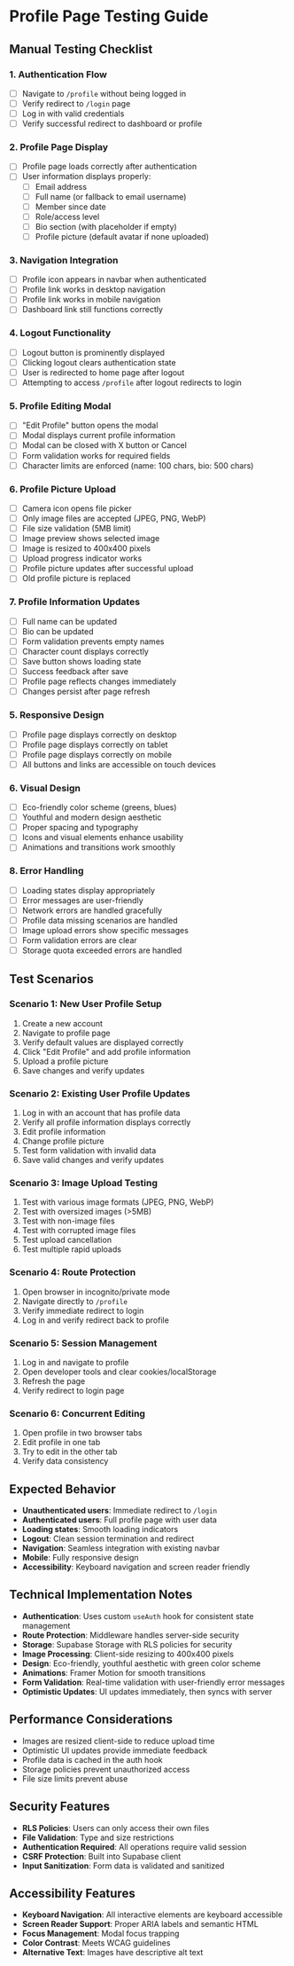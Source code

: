# Profile Page Testing Guide

## Manual Testing Checklist

### 1. Authentication Flow
- [ ] Navigate to `/profile` without being logged in
- [ ] Verify redirect to `/login` page
- [ ] Log in with valid credentials
- [ ] Verify successful redirect to dashboard or profile

### 2. Profile Page Display
- [ ] Profile page loads correctly after authentication
- [ ] User information displays properly:
  - [ ] Email address
  - [ ] Full name (or fallback to email username)
  - [ ] Member since date
  - [ ] Role/access level
  - [ ] Bio section (with placeholder if empty)
  - [ ] Profile picture (default avatar if none uploaded)

### 3. Navigation Integration
- [ ] Profile icon appears in navbar when authenticated
- [ ] Profile link works in desktop navigation
- [ ] Profile link works in mobile navigation
- [ ] Dashboard link still functions correctly

### 4. Logout Functionality
- [ ] Logout button is prominently displayed
- [ ] Clicking logout clears authentication state
- [ ] User is redirected to home page after logout
- [ ] Attempting to access `/profile` after logout redirects to login

### 5. Profile Editing Modal
- [ ] "Edit Profile" button opens the modal
- [ ] Modal displays current profile information
- [ ] Modal can be closed with X button or Cancel
- [ ] Form validation works for required fields
- [ ] Character limits are enforced (name: 100 chars, bio: 500 chars)

### 6. Profile Picture Upload
- [ ] Camera icon opens file picker
- [ ] Only image files are accepted (JPEG, PNG, WebP)
- [ ] File size validation (5MB limit)
- [ ] Image preview shows selected image
- [ ] Image is resized to 400x400 pixels
- [ ] Upload progress indicator works
- [ ] Profile picture updates after successful upload
- [ ] Old profile picture is replaced

### 7. Profile Information Updates
- [ ] Full name can be updated
- [ ] Bio can be updated
- [ ] Form validation prevents empty names
- [ ] Character count displays correctly
- [ ] Save button shows loading state
- [ ] Success feedback after save
- [ ] Profile page reflects changes immediately
- [ ] Changes persist after page refresh

### 5. Responsive Design
- [ ] Profile page displays correctly on desktop
- [ ] Profile page displays correctly on tablet
- [ ] Profile page displays correctly on mobile
- [ ] All buttons and links are accessible on touch devices

### 6. Visual Design
- [ ] Eco-friendly color scheme (greens, blues)
- [ ] Youthful and modern design aesthetic
- [ ] Proper spacing and typography
- [ ] Icons and visual elements enhance usability
- [ ] Animations and transitions work smoothly

### 8. Error Handling
- [ ] Loading states display appropriately
- [ ] Error messages are user-friendly
- [ ] Network errors are handled gracefully
- [ ] Profile data missing scenarios are handled
- [ ] Image upload errors show specific messages
- [ ] Form validation errors are clear
- [ ] Storage quota exceeded errors are handled

## Test Scenarios

### Scenario 1: New User Profile Setup
1. Create a new account
2. Navigate to profile page
3. Verify default values are displayed correctly
4. Click "Edit Profile" and add profile information
5. Upload a profile picture
6. Save changes and verify updates

### Scenario 2: Existing User Profile Updates
1. Log in with an account that has profile data
2. Verify all profile information displays correctly
3. Edit profile information
4. Change profile picture
5. Test form validation with invalid data
6. Save valid changes and verify updates

### Scenario 3: Image Upload Testing
1. Test with various image formats (JPEG, PNG, WebP)
2. Test with oversized images (>5MB)
3. Test with non-image files
4. Test with corrupted image files
5. Test upload cancellation
6. Test multiple rapid uploads

### Scenario 4: Route Protection
1. Open browser in incognito/private mode
2. Navigate directly to `/profile`
3. Verify immediate redirect to login
4. Log in and verify redirect back to profile

### Scenario 5: Session Management
1. Log in and navigate to profile
2. Open developer tools and clear cookies/localStorage
3. Refresh the page
4. Verify redirect to login page

### Scenario 6: Concurrent Editing
1. Open profile in two browser tabs
2. Edit profile in one tab
3. Try to edit in the other tab
4. Verify data consistency

## Expected Behavior

- **Unauthenticated users**: Immediate redirect to `/login`
- **Authenticated users**: Full profile page with user data
- **Loading states**: Smooth loading indicators
- **Logout**: Clean session termination and redirect
- **Navigation**: Seamless integration with existing navbar
- **Mobile**: Fully responsive design
- **Accessibility**: Keyboard navigation and screen reader friendly

## Technical Implementation Notes

- **Authentication**: Uses custom `useAuth` hook for consistent state management
- **Route Protection**: Middleware handles server-side security
- **Storage**: Supabase Storage with RLS policies for security
- **Image Processing**: Client-side resizing to 400x400 pixels
- **Design**: Eco-friendly, youthful aesthetic with green color scheme
- **Animations**: Framer Motion for smooth transitions
- **Form Validation**: Real-time validation with user-friendly error messages
- **Optimistic Updates**: UI updates immediately, then syncs with server

## Performance Considerations

- Images are resized client-side to reduce upload time
- Optimistic UI updates provide immediate feedback
- Profile data is cached in the auth hook
- Storage policies prevent unauthorized access
- File size limits prevent abuse

## Security Features

- **RLS Policies**: Users can only access their own files
- **File Validation**: Type and size restrictions
- **Authentication Required**: All operations require valid session
- **CSRF Protection**: Built into Supabase client
- **Input Sanitization**: Form data is validated and sanitized

## Accessibility Features

- **Keyboard Navigation**: All interactive elements are keyboard accessible
- **Screen Reader Support**: Proper ARIA labels and semantic HTML
- **Focus Management**: Modal focus trapping
- **Color Contrast**: Meets WCAG guidelines
- **Alternative Text**: Images have descriptive alt text
